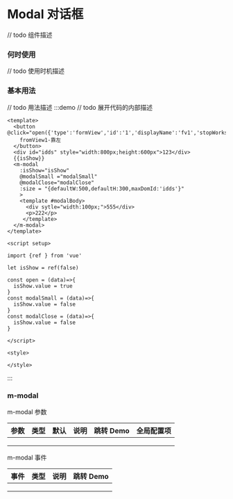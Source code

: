 # Modal 对话框

// todo 组件描述

### 何时使用

// todo 使用时机描述


### 基本用法
// todo 用法描述
:::demo // todo 展开代码的内部描述

```vue
<template>
  <button @click="open({'type':'formView','id':'1','displayName':'fv1','stopWorkspaceLeft':true})">
    fromView1-靠左
  </button>
  <div id="idds" style="width:800px;height:600px">123</div>
  {{isShow}}
  <m-modal 
    :isShow="isShow"
    @modalSmall ="modalSmall"
    @modalClose="modalClose"
    :size = "{defaultW:500,defaultH:300,maxDomId:'idds'}"
    >
    <template #modalBody>
      <div sytle="width:100px;">555</div>
      <p>222</p> 
     </template>
  </m-modal>
</template>

<script setup>

import {ref } from 'vue'
  
let isShow = ref(false)

const open = (data)=>{
  isShow.value = true
}
const modalSmall = (data)=>{
  isShow.value = false
}
const modalClose = (data)=>{
  isShow.value = false
}

</script>

<style>

</style>
```

:::

### m-modal

m-modal 参数

| 参数 | 类型 | 默认 | 说明 | 跳转 Demo | 全局配置项 |
| ---- | ---- | ---- | ---- | --------- | --------- |
|      |      |      |      |           |           |
|      |      |      |      |           |           |
|      |      |      |      |           |           |

m-modal 事件

| 事件 | 类型 | 说明 | 跳转 Demo |
| ---- | ---- | ---- | --------- |
|      |      |      |           |
|      |      |      |           |
|      |      |      |           |

